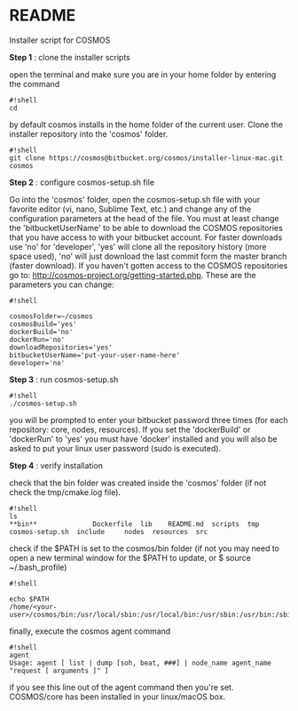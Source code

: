 # README #

Installer script for COSMOS


**Step 1** : clone the installer scripts

open the terminal and make sure you are in your home folder by entering the command
```
#!shell
cd
```
by default cosmos installs in the home folder of the current user. Clone the installer repository into the 'cosmos' folder.
```
#!shell
git clone https://cosmos@bitbucket.org/cosmos/installer-linux-mac.git cosmos
```

**Step 2** : configure cosmos-setup.sh file

Go into the 'cosmos' folder, open the cosmos-setup.sh file with your favorite editor (vi, nano, Sublime Text, etc.) and change any of the configuration parameters at the head of the file. You must at least change the 'bitbucketUserName' to be able to download the COSMOS repositories that you have access to with your bitbucket account. For faster downloads use 'no' for 'developer', 'yes' will clone all the repository history (more space used), 'no' will just download the last commit form the master branch (faster download). If you haven't gotten access to the COSMOS repositories go to: http://cosmos-project.org/getting-started.php. These are the parameters you can change:

```
#!shell

cosmosFolder=~/cosmos
cosmosBuild='yes'
dockerBuild='no'
dockerRun='no'
downloadRepositories='yes'
bitbucketUserName='put-your-user-name-here'
developer='no'
```
**Step 3** : run cosmos-setup.sh

```
#!shell
./cosmos-setup.sh
```
you will be prompted to enter your bitbucket password three times (for each repository: core, nodes, resources). If you set the 'dockerBuild' or 'dockerRun' to 'yes' you must have 'docker' installed and you will also be asked to put your linux user password (sudo is executed). 

**Step 4** : verify installation

check that the bin folder was created inside the 'cosmos' folder (if not check the tmp/cmake.log file).

```
#!shell
ls
**bin**              Dockerfile  lib    README.md  scripts  tmp
cosmos-setup.sh  include     nodes  resources  src

```
check if the $PATH is set to the cosmos/bin folder (if not you may need to open a new terminal window for the $PATH to update, or $ source ~/.bash_profile)

```
#!shell

echo $PATH
/home/<your-user>/cosmos/bin:/usr/local/sbin:/usr/local/bin:/usr/sbin:/usr/bin:/sbin:/bin

```

finally, execute the cosmos agent command

```
#!shell
agent
Usage: agent [ list | dump [soh, beat, ###] | node_name agent_name "request [ arguments ]" ]

```
if you see this line out of the agent command then you're set. COSMOS/core has been installed in your linux/macOS box.